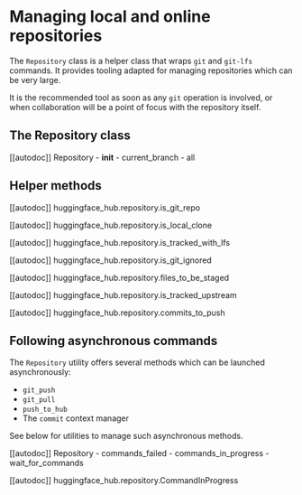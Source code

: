 <!--⚠️ Note that this file is in Markdown but contain specific syntax for our doc-builder (similar to MDX) that may not be
rendered properly in your Markdown viewer.
-->

# Managing local and online repositories

The `Repository` class is a helper class that wraps `git` and `git-lfs` commands. It provides tooling adapted
for managing repositories which can be very large.

It is the recommended tool as soon as any `git` operation is involved, or when collaboration will be a point
of focus with the repository itself.

## The Repository class

[[autodoc]] Repository
    - __init__
    - current_branch
    - all

## Helper methods

[[autodoc]] huggingface_hub.repository.is_git_repo

[[autodoc]] huggingface_hub.repository.is_local_clone

[[autodoc]] huggingface_hub.repository.is_tracked_with_lfs

[[autodoc]] huggingface_hub.repository.is_git_ignored

[[autodoc]] huggingface_hub.repository.files_to_be_staged

[[autodoc]] huggingface_hub.repository.is_tracked_upstream

[[autodoc]] huggingface_hub.repository.commits_to_push

## Following asynchronous commands

The `Repository` utility offers several methods which can be launched asynchronously:
- `git_push`
- `git_pull`
- `push_to_hub`
- The `commit` context manager

See below for utilities to manage such asynchronous methods.

[[autodoc]] Repository
    - commands_failed
    - commands_in_progress
    - wait_for_commands

[[autodoc]] huggingface_hub.repository.CommandInProgress